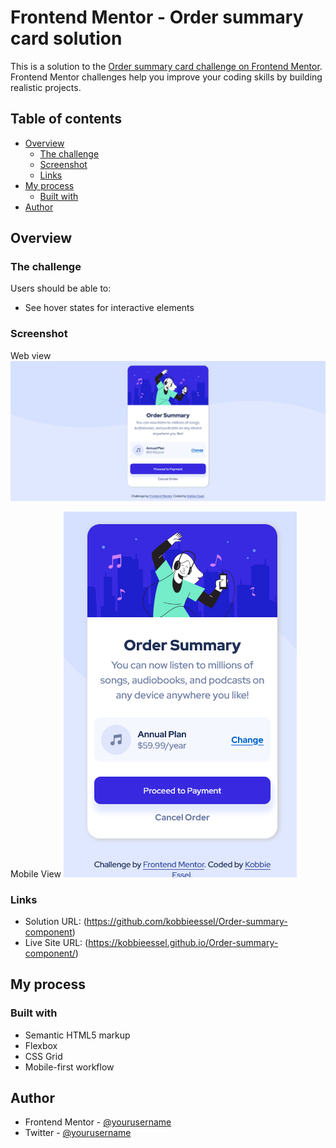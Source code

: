 # Frontend Mentor - Order summary card solution

This is a solution to the [Order summary card challenge on Frontend Mentor](https://www.frontendmentor.io/challenges/order-summary-component-QlPmajDUj). Frontend Mentor challenges help you improve your coding skills by building realistic projects.

## Table of contents

- [Overview](#overview)
  - [The challenge](#the-challenge)
  - [Screenshot](#screenshot)
  - [Links](#links)
- [My process](#my-process)
  - [Built with](#built-with)
- [Author](#author)

## Overview

### The challenge

Users should be able to:

- See hover states for interactive elements

### Screenshot

Web view
![](./images/Screenshot%20Frontend%20Mentor%20Order%20summary%20card.png)

Mobile View
![](./images/mobile%20.png)

### Links

- Solution URL: (https://github.com/kobbieessel/Order-summary-component)
- Live Site URL: (https://kobbieessel.github.io/Order-summary-component/)

## My process

### Built with

- Semantic HTML5 markup
- Flexbox
- CSS Grid
- Mobile-first workflow

## Author

- Frontend Mentor - [@yourusername](https://www.frontendmentor.io/profile/kobbieessel)
- Twitter - [@yourusername](https://twitter.com/McselKobbie)
